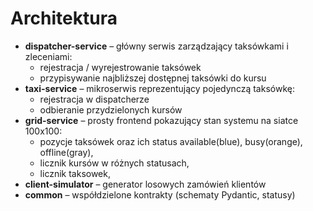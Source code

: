 #  Architektura

- **dispatcher-service** – główny serwis zarządzający taksówkami i zleceniami:
  - rejestracja / wyrejestrowanie taksówek
  - przypisywanie najbliższej dostępnej taksówki do kursu
- **taxi-service** – mikroserwis reprezentujący pojedynczą taksówkę:
  - rejestracja w dispatcherze
  - odbieranie przydzielonych kursów
- **grid-service** – prosty frontend pokazujący stan systemu na siatce 100x100:
  - pozycje taksówek oraz ich status available(blue), busy(orange), offline(gray),
  - licznik kursów w różnych statusach,
  - licznik taksowek,
- **client-simulator** – generator losowych zamówień klientów
- **common** – współdzielone kontrakty (schematy Pydantic, statusy)
